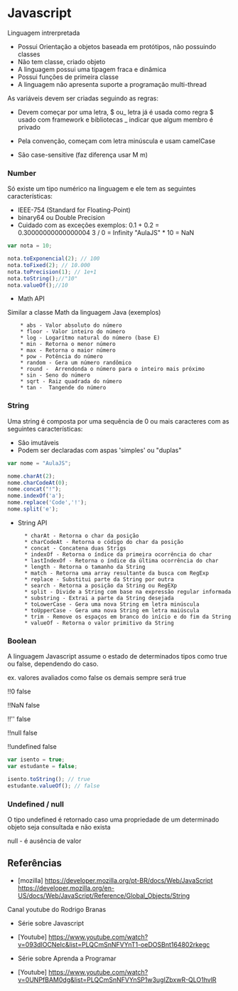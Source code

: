# Javascript

Linguagem intrerpretada

- Possui Orientação a objetos baseada em protótipos, não possuindo classes
- Não tem classe, criado objeto
- A linguagem possui uma tipagem fraca e dinâmica
- Possui funções de primeira classe
- A linguagem não apresenta suporte a programação multi-thread

As variáveis devem ser criadas seguindo as regras:
* Devem começar por uma letra, $ ou_ 
        letra já é usada como regra 
        $ usado com framework e bibliotecas
        _  indicar que algum membro é privado 

* Pela convenção, começam com letra minúscula e usam camelCase
* São case-sensitive (faz diferença usar M m)

### Number 

Só existe um tipo numérico na linguagem e ele tem as seguintes características: 
- IEEE-754 (Standard for Floating-Point)
- binary64 ou Double Precision
- Cuidado com as exceções exemplos:
        0.1 + 0.2 = 0.30000000000000004
        3 / 0 = Infinity
        "AulaJS" * 10 = NaN

````js
var nota = 10;

nota.toExponencial(2); // 100
nota.toFixed(2); // 10.000
nota.toPrecision(1); // 1e+1
nota.toString();//"10"
nota.valueOf();//10

````

* Math API 

Similar a classe Math da linguagem Java (exemplos)

        * abs - Valor absoluto do número
        * floor - Valor inteiro do número
        * log - Logarítmo natural do número (base E)  
        * min - Retorna o menor número  
        * max - Retorna o maior número  
        * pow - Potência do número  
        * random - Gera um número randômico  
        * round -  Arrendonda o número para o inteiro mais próximo
        * sin - Seno do número  
        * sqrt - Raiz quadrada do número  
        * tan -  Tangende do número

### String

Uma string é composta por uma sequência de 0 ou mais caracteres com as seguintes características:
- São imutáveis
- Podem ser declaradas com aspas 'simples' ou "duplas"

````js
var nome = "AulaJS";

nome.charAt(2); 
nome.charCodeAt(0); 
nome.concat("!"); 
nome.indexOf('a'); 
nome.replace('Code','!');
nome.split('e'); 

````

* String API

        * charAt - Retorna o char da posição
        * charCodeAt - Retorna o código do char da posição
        * concat - Concatena duas Strigs
        * indexOf - Retorna o índice da primeira ocorrência do char
        * lastIndexOf - Retorna o índice da última ocorrência do char
        * length - Retorna o tamanho da String
        * match - Retorna uma array resultante da busca com RegExp
        * replace - Substitui parte da String por outra
        * search - Retorna a posição da String ou RegEXp
        * split - Divide a String com base na expressão regular informada
        * substring - Extrai a parte da String desejada
        * toLowerCase - Gera uma nova String em letra minúscula
        * toUpperCase - Gera uma nova String em letra maiúscula
        * trim - Remove os espaços em branco do início e do fim da String
        * valueOf - Retorna o valor primitivo da String


### Boolean

A linguagem Javascript assume o estado de determinados tipos como true ou false, dependendo do caso.


ex. valores avaliados como false os demais sempre será true

!!0
false

!!NaN
false

!!''
false

!!null
false

!!undefined
false





````js
var isento = true;
var estudante = false;

isento.toString(); // true
estudante.valueOf(); // false

````

### Undefined / null 

O tipo undefined é retornado caso uma propriedade de um determinado objeto seja consultada e não exista

null - é ausência de valor




## Referências

- [mozilla] https://developer.mozilla.org/pt-BR/docs/Web/JavaScript
https://developer.mozilla.org/en-US/docs/Web/JavaScript/Reference/Global_Objects/String

Canal youtube do Rodrigo Branas 
- Série sobre Javascript 
- [Youtube] https://www.youtube.com/watch?v=093dIOCNeIc&list=PLQCmSnNFVYnT1-oeDOSBnt164802rkegc

- Série sobre Aprenda a Programar
- [Youtube] https://www.youtube.com/watch?v=0UNPfBAM0dg&list=PLQCmSnNFVYnSP1w3ugIZbxwR-QLO1hvlR
